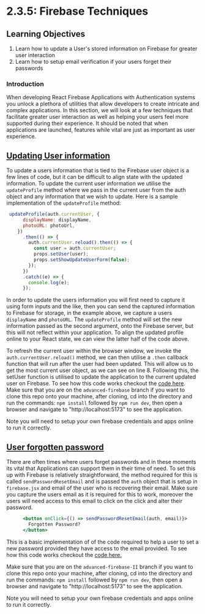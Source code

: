 # 2.3.5: Firebase Techniques

## Learning Objectives

1. Learn how to update a User's stored information on Firebase for greater user interaction
2. Learn how to setup email verification if your users forget their passwords

### Introduction

When developing React Firebase Applications with Authentication systems you unlock a plethora of utilities that allow developers to create intricate and complex applications. In this section, we will look at a few techniques that facilitate greater user interaction as well as  helping your users feel more supported during their experience. It should be noted that when applications are launched, features while vital are just as important as user experience.

## <a href="https://firebase.google.com/docs/auth/web/manage-users#update_a_users_profile" target="_blank">Updating User information</a>

To update a users information that is tied to the Firebase user object is a few lines of code, but it can be difficult to align state with the updated information. To update the current user information we utilise the `updateProfile` method where we pass in the current user from the auth object and any information that we wish to update. Here is a sample implementation of the `updateProfile` method:


```jsx
 updateProfile(auth.currentUser, {
      displayName: displayName,
      photoURL: photoUrl,
    })
      .then(() => {
        auth.currentUser.reload().then(() => {
          const user = auth.currentUser;
          props.setUser(user);
          props.setShowUpdateUserForm(false);
        });
      })
      .catch((e) => {
        console.log(e);
      });
```


In order to update the users information you will first need to capture it using form inputs and the like, then you can send the captured information to Firebase for storage, in the example above, we capture a users `displayName` and `photoURL`. The `updateProfile` method will set the new information passed as the second argument, onto the Firebase server, but this will not reflect within your application. To align the updated profile online to your React state, we can view the latter half of the code above.

To refresh the current user within the browser window, we invoke the `auth.currentUser.reload()` method, we can then utilise a `.then` callback function that will run after the user had been updated. This will allow us to get the most current user object, as we can see on line 8. Following this, the setUser function is utilised to update the application to the current updated user on Firebase. To see how this code works checkout the <a href="https://github.com/rocketacademy/firebase-examples-3.2/tree/advanced-firebase" target="_blank">code here</a>. Make sure that you are on the `advanced-firebase` branch if you want to clone this repo onto your machine,  after cloning, cd into the directory and run the commands: `npm install` followed by `npm run dev`, then open a browser and navigate to "http://localhost:5173" to see the application.&#x20;

Note you will need to setup your own firebase credentials and apps online to run it correctly.&#x20;

## <a href="https://firebase.google.com/docs/auth/web/manage-users#send_a_password_reset_email" target="_blank">User forgotten password</a>

There are often times where users forget passwords and in these moments its vital that Applications can support them in their time of need. To set this up with Firebase is relatively straightforward, the method required for this is called `sendPasswordResetEmail` and is passed the `auth` object that is setup in `firebase.jsx` and email of the user who is recovering their email. Make sure you capture the users email as it is required for this to work, moreover the users will need access to this email to click on the click and alter their password.&#x20;

```jsx
      <button onClick={() => sendPasswordResetEmail(auth, email)}>
        Forgotten Password?
      </button>
```

This is a basic implementation of of the code required to help a user to set a new password provided they have access to the email provided. To see how this code works checkout the <a href="https://github.com/rocketacademy/firebase-examples-3.2/tree/advanced-firebase-II" target="_blank">code here.</a>&#x20;

Make sure that you are on the `advanced-firebase-II` branch if you want to clone this repo onto your machine,  after cloning, cd into the directory and run the commands: `npm install` followed by `npm run dev`, then open a browser and navigate to "http://localhost:5173" to see the application.&#x20;

Note you will need to setup your own firebase credentials and apps online to run it correctly.&#x20;



